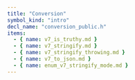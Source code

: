 ```yaml
---
title: "Conversion"
symbol_kind: "intro"
decl_name: "conversion_public.h"
items:
  - { name: v7_is_truthy.md }
  - { name: v7_stringify.md }
  - { name: v7_stringify_throwing.md }
  - { name: v7_to_json.md }
  - { name: enum_v7_stringify_mode.md }
---
```




